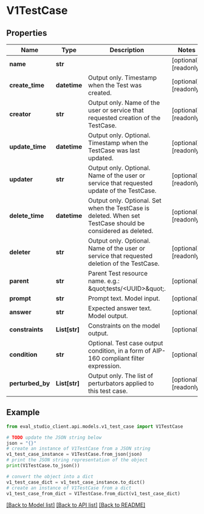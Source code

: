 # V1TestCase


## Properties

Name | Type | Description | Notes
------------ | ------------- | ------------- | -------------
**name** | **str** |  | [optional] [readonly] 
**create_time** | **datetime** | Output only. Timestamp when the Test was created. | [optional] [readonly] 
**creator** | **str** | Output only. Name of the user or service that requested creation of the TestCase. | [optional] [readonly] 
**update_time** | **datetime** | Output only. Optional. Timestamp when the TestCase was last updated. | [optional] [readonly] 
**updater** | **str** | Output only. Optional. Name of the user or service that requested update of the TestCase. | [optional] [readonly] 
**delete_time** | **datetime** | Output only. Optional. Set when the TestCase is deleted. When set TestCase should be considered as deleted. | [optional] [readonly] 
**deleter** | **str** | Output only. Optional. Name of the user or service that requested deletion of the TestCase. | [optional] [readonly] 
**parent** | **str** | Parent Test resource name. e.g.: \&quot;tests/&lt;UUID&gt;\&quot;. | [optional] 
**prompt** | **str** | Prompt text. Model input. | [optional] 
**answer** | **str** | Expected answer text. Model output. | [optional] 
**constraints** | **List[str]** | Constraints on the model output. | [optional] 
**condition** | **str** | Optional. Test case output condition, in a form of AIP-160 compliant filter expression. | [optional] 
**perturbed_by** | **List[str]** | Output only. The list of perturbators applied to this test case. | [optional] [readonly] 

## Example

```python
from eval_studio_client.api.models.v1_test_case import V1TestCase

# TODO update the JSON string below
json = "{}"
# create an instance of V1TestCase from a JSON string
v1_test_case_instance = V1TestCase.from_json(json)
# print the JSON string representation of the object
print(V1TestCase.to_json())

# convert the object into a dict
v1_test_case_dict = v1_test_case_instance.to_dict()
# create an instance of V1TestCase from a dict
v1_test_case_from_dict = V1TestCase.from_dict(v1_test_case_dict)
```
[[Back to Model list]](../README.md#documentation-for-models) [[Back to API list]](../README.md#documentation-for-api-endpoints) [[Back to README]](../README.md)


